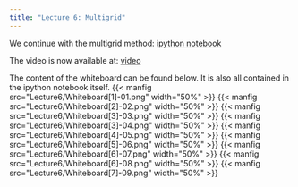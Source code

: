 ```yaml
---
title: "Lecture 6: Multigrid"
---
```


We continue with the multigrid method: [ipython notebook](https://nbviewer.jupyter.org/urls/teaching.wence.uk/comp4187/code/2DMultigrid.ipynb)

The video is now available at: [video](https://durham.cloud.panopto.eu/Panopto/Pages/Viewer.aspx?id=6afff704-ca7f-4945-81fd-ac7000c10d6e)

The content of the whiteboard can be found below. It is also all contained in the ipython notebook itself.
{{< manfig src="Lecture6/Whiteboard[1]-01.png" width="50%" >}}
{{< manfig src="Lecture6/Whiteboard[2]-02.png" width="50%" >}}
{{< manfig src="Lecture6/Whiteboard[3]-03.png" width="50%" >}}
{{< manfig src="Lecture6/Whiteboard[3]-04.png" width="50%" >}}
{{< manfig src="Lecture6/Whiteboard[4]-05.png" width="50%" >}}
{{< manfig src="Lecture6/Whiteboard[5]-06.png" width="50%" >}}
{{< manfig src="Lecture6/Whiteboard[6]-07.png" width="50%" >}}
{{< manfig src="Lecture6/Whiteboard[6]-08.png" width="50%" >}}
{{< manfig src="Lecture6/Whiteboard[7]-09.png" width="50%" >}}
